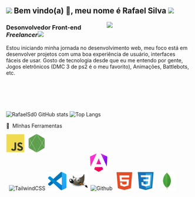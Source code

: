 <h2><img src="https://media0.giphy.com/media/v1.Y2lkPTc5MGI3NjExbm9iemlraW1tN2M5Nm41aXc3MzluY3c4bGN3MDE5MmQ0bXZ4cW5qNCZlcD12MV9pbnRlcm5hbF9naWZfYnlfaWQmY3Q9cw/dUB9oUf9a4420PCrbc/giphy.webp" width="30"/> Bem vindo(a) 👋, meu nome é Rafael Silva <img src="https://media2.giphy.com/media/v1.Y2lkPTc5MGI3NjExMnBuNTI2NHl5OTF2NWE4OWc5bmF6YW1jNnp2M2lyMGlrZ2cxcWwyciZlcD12MV9pbnRlcm5hbF9naWZfYnlfaWQmY3Q9cw/2lGRWw3xWlLMc/200.webp" width="70"></h2>
<img align='right' src="https://media4.giphy.com/media/v1.Y2lkPTc5MGI3NjExdXZncWMwem44enc3a21kN2tkYWx1OGs5dm90NzZjODV5ZWI5Y2J4aiZlcD12MV9pbnRlcm5hbF9naWZfYnlfaWQmY3Q9Zw/bGgsc5mWoryfgKBx1u/giphy.webp" width="230">
<h3>Desonvolvedor Front-end <em>Freelancer</em><img src="https://media.giphy.com/media/WUlplcMpOCEmTGBtBW/giphy.gif" width="30"> 
</h3>

Estou iniciando minha jornada no desenvolvimento web, meu foco está em desenvolver projetos com uma boa experiência de usuário, interfaces fáceis de usar. Gosto de tecnologia desde que eu me entendo por gente, Jogos eletrônicos (DMC 3 de ps2 é o meu favorito), Animações, Battlebots, etc.

<div>
  <br>
  <br>
  <br>
  <br>
  

![RafaelSd0 GitHub stats](https://github-readme-stats.vercel.app/api?username=RafaelSd0&hide=contribs,prs&theme=dark)
![Top Langs](https://github-readme-stats.vercel.app/api/top-langs/?username=RafaelSd0&layout=compact&theme=dark)

</div>
 🧰 &nbsp;MInhas Ferramentas <br>

<img  src="https://raw.githubusercontent.com/devicons/devicon/1119b9f84c0290e0f0b38982099a2bd027a48bf1/icons/javascript/javascript-original.svg" alt="JavaScript" width="50" height="50"/> &nbsp;<img  src="https://raw.githubusercontent.com/devicons/devicon/1119b9f84c0290e0f0b38982099a2bd027a48bf1/icons/nodejs/nodejs-plain.svg" alt="NodeJS" width="50" height="50"/> &nbsp; <img  src="https://raw.githubusercontent.com/devicons/devicon/6910f0503efdd315c8f9b858234310c06e04d9c0/icons/angular/angular-original.svg" alt="Angular" width="50" height="50" style="margin:0 auto; display:block;"/> &nbsp; <img  src="https://github.com/CyrisXD/CyrisXD/raw/master/assets/TailwindCSS.png" alt="TailwindCSS"/> &nbsp;<img  src="https://raw.githubusercontent.com/devicons/devicon/1119b9f84c0290e0f0b38982099a2bd027a48bf1/icons/vscode/vscode-original.svg" alt="VSCode" width="50" height="50"/> &nbsp;<img  src="https://raw.githubusercontent.com/devicons/devicon/6910f0503efdd315c8f9b858234310c06e04d9c0/icons/gimp/gimp-original.svg" alt="Gimp" width="50" height="50"/> &nbsp;<img  src="https://github.com/CyrisXD/CyrisXD/raw/master/assets/Github.png" alt="Github"/> &nbsp;<img  src="https://raw.githubusercontent.com/devicons/devicon/1119b9f84c0290e0f0b38982099a2bd027a48bf1/icons/html5/html5-plain.svg" alt="HTML5" width="50" height="50"/> &nbsp;<img  src="https://raw.githubusercontent.com/devicons/devicon/1119b9f84c0290e0f0b38982099a2bd027a48bf1/icons/css3/css3-original.svg" alt="CSS3" width="50" height="50"/> &nbsp;<img  src="https://raw.githubusercontent.com/devicons/devicon/6910f0503efdd315c8f9b858234310c06e04d9c0/icons/mongodb/mongodb-original.svg" alt="CSS3" width="50" height="50"/>

&nbsp;






